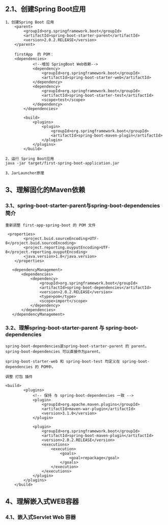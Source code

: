 ## 2.1、创建Spring Boot应用

    1、创建Spring Boot 应用
        <parent>
            <groupId>org.springframework.boot</groupId>
            <artifactId>spring-boot-starter-parent</artifactId>
            <version>2.0.2.RELEASE</version>
        </parent>
        
        firstApp  的 POM：
        <dependencies>
                <!--增加 SpringBoot Web依赖-->
                <dependency>
                    <groupId>org.springframework.boot</groupId>
                    <artifactId>spring-boot-starter-web</artifactId>
                </dependency>
                <dependency>
                    <groupId>org.springframework.boot</groupId>
                    <artifactId>spring-boot-starter-test</artifactId>
                    <scope>test</scope>
                </dependency>
            </dependencies>
        
            <build>
                <plugins>
                    <plugin>
                        <groupId>org.springframework.boot</groupId>
                        <artifactId>spring-boot-maven-plugin</artifactId>
                    </plugin>
                </plugins>
            </build>
    
    2、运行 Spring Boot应用
    java -jar target/first-spring-boot-application.jar
    
    3、JarLauncher原理
    
    
    
            
## 3、理解固化的Maven依赖
### 3.1、spring-boot-starter-parent与spring-boot-dependencies 简介

    重新调整 first-app-spring-boot 的 POM 文件
    
     <properties>
            <project.buid.sourceEncoding>UTF-8</project.buid.sourceEncoding>
            <project.reporting.ouyputEncoding>UTF-8</project.reporting.ouyputEncoding>
            <java.version>1.8</java.version>
        </properties>
    
       <dependencyManagement>
           <dependencies>
               <dependency>
                   <groupId>org.springframework.boot</groupId>
                   <artifactId>spring-boot-dependencies</artifactId>
                   <version>2.0.2.RELEASE</version>
                   <type>pom</type>
                   <scope>import</scope>
               </dependency>
           </dependencies>
       </dependencyManagement>

### 3.2、理解spring-boot-starter-parent 与 spring-boot-dependencies

    spring-boot-dependencies是spring-boot-starter-parent 的 parent。
    spring-boot-dependencies 可以直接作为parent。
    
    spring-boot-starter-web 和 spring-boot-test 均定义在 spring-boot-dependencies 的 POM中。
    
    调整 打包 插件
    
    <build>
            <plugins>
                <!-- 保持 与 spring-boot-dependencies 一致 -->
                <plugin>
                    <groupId>org.apache.maven.plugins</groupId>
                    <artifactId>maven-war-plugin</artifactId>
                    <version>3.1.0</version>
                </plugin>
    
                <plugin>
                    <groupId>org.springframework.boot</groupId>
                    <artifactId>spring-boot-maven-plugin</artifactId>
                    <version>2.0.2.RELEASE</version>
                    <executions>
                        <execution>
                            <goals>
                                <goal>repackage</goal>
                            </goals>
                        </execution>
                    </executions>
                </plugin>
            </plugins>
        </build>


## 4、理解嵌入式WEB容器 

### 4.1、嵌入式Servlet Web 容器         
    

